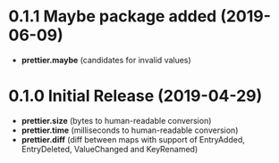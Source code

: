 # 0.1.1 Maybe package added (2019-06-09)

- **prettier.maybe** (candidates for invalid values)

# 0.1.0 Initial Release (2019-04-29)

- **prettier.size** (bytes to human-readable conversion)
- **prettier.time** (milliseconds to human-readable conversion)
- **prettier.diff** (diff between maps with support of EntryAdded, EntryDeleted, ValueChanged and KeyRenamed)
